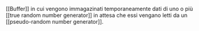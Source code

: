 [[Buffer]] in cui vengono immagazinati temporaneamente dati di uno o più [[true random number generator]] in attesa che essi vengano letti da un [[pseudo-random number generator]].